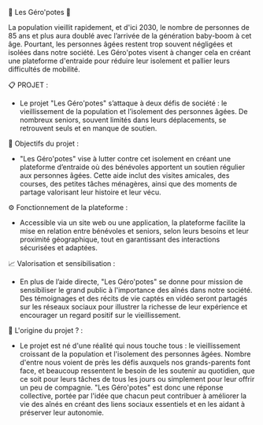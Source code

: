 👴 Les Géro'potes 👵

La population vieillit rapidement, et d'ici 2030, le nombre de personnes de 85 ans et plus aura doublé avec l’arrivée de la génération baby-boom à cet âge. Pourtant, les personnes âgées restent trop souvent négligées et isolées dans notre société. Les Géro'potes visent à changer cela en créant une plateforme d'entraide pour réduire leur isolement et pallier leurs difficultés de mobilité.

📋 PROJET :
- Le projet "Les Géro'potes" s’attaque à deux défis de société : le vieillissement de la population et l’isolement des personnes âgées. De nombreux seniors, souvent limités dans leurs déplacements, se retrouvent seuls et en manque de soutien.

🎯 Objectifs du projet :
- "Les Géro'potes" vise à lutter contre cet isolement en créant une plateforme d’entraide où des bénévoles apportent un soutien régulier aux personnes âgées. Cette aide inclut des visites amicales, des courses, des petites tâches ménagères, ainsi que des moments de partage valorisant leur histoire et leur vécu.

⚙️ Fonctionnement de la plateforme :
- Accessible via un site web ou une application, la plateforme facilite la mise en relation entre bénévoles et seniors, selon leurs besoins et leur proximité géographique, tout en garantissant des interactions sécurisées et adaptées.

📈 Valorisation et sensibilisation :
- En plus de l’aide directe, "Les Géro'potes" se donne pour mission de sensibiliser le grand public à l'importance des aînés dans notre société. Des témoignages et des récits de vie captés en vidéo seront partagés sur les réseaux sociaux pour illustrer la richesse de leur expérience et encourager un regard positif sur le vieillissement.

📍 L'origine du projet ? :
- Le projet est né d'une réalité qui nous touche tous : le vieillissement croissant de la population et l'isolement des personnes âgées. Nombre d'entre nous voient de près les défis auxquels nos grands-parents font face, et beaucoup ressentent le besoin de les soutenir au quotidien, que ce soit pour leurs tâches de tous les jours ou simplement pour leur offrir un peu de compagnie. "Les Géro'potes" est donc une réponse collective, portée par l'idée que chacun peut contribuer à améliorer la vie des aînés en créant des liens sociaux essentiels et en les aidant à préserver leur autonomie.